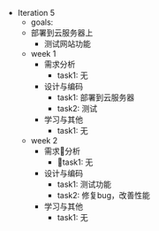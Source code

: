 ﻿- Iteration 5 
    - goals:
     - 部署到云服务器上
        - 测试网站功能
    - week 1
        - 需求分析
            - task1: 无
        - 设计与编码
            - task1: 部署到云服务器
          - task2: 测试
       - 学习与其他
           - task1: 无
    - week 2
        - 需求分析
            - task1: 无
       - 设计与编码
            - task1: 测试功能
           - task2: 修复bug，改善性能
      - 学习与其他
           -  task1: 无

